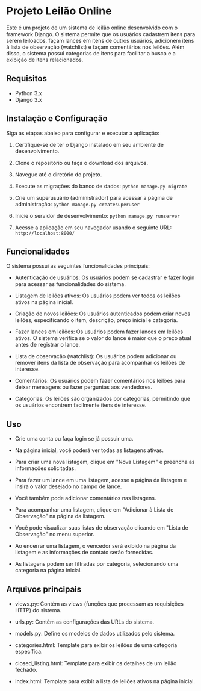 # Projeto Leilão Online

Este é um projeto de um sistema de leilão online desenvolvido com o framework Django. O sistema permite que os usuários cadastrem itens para serem leiloados, façam lances em itens de outros usuários, adicionem itens à lista de observação (watchlist) e façam comentários nos leilões. Além disso, o sistema possui categorias de itens para facilitar a busca e a exibição de itens relacionados.

## Requisitos

- Python 3.x
- Django 3.x

## Instalação e Configuração

Siga as etapas abaixo para configurar e executar a aplicação:

1. Certifique-se de ter o Django instalado em seu ambiente de desenvolvimento.

2. Clone o repositório ou faça o download dos arquivos.

3. Navegue até o diretório do projeto.

4. Execute as migrações do banco de dados:
    `python manage.py migrate`

5. Crie um superusuário (administrador) para acessar a página de administração:
    `python manage.py createsuperuser`

6. Inicie o servidor de desenvolvimento:
    `python manage.py runserver`

7. Acesse a aplicação em seu navegador usando o seguinte URL:
    `http://localhost:8000/`

## Funcionalidades

O sistema possui as seguintes funcionalidades principais:

- Autenticação de usuários: Os usuários podem se cadastrar e fazer login para acessar as funcionalidades do sistema.

- Listagem de leilões ativos: Os usuários podem ver todos os leilões ativos na página inicial.

- Criação de novos leilões: Os usuários autenticados podem criar novos leilões, especificando o item, descrição, preço inicial e categoria.

- Fazer lances em leilões: Os usuários podem fazer lances em leilões ativos. O sistema verifica se o valor do lance é maior que o preço atual antes de registrar o lance.

- Lista de observação (watchlist): Os usuários podem adicionar ou remover itens da lista de observação para acompanhar os leilões de interesse.

- Comentários: Os usuários podem fazer comentários nos leilões para deixar mensagens ou fazer perguntas aos vendedores.

- Categorias: Os leilões são organizados por categorias, permitindo que os usuários encontrem facilmente itens de interesse.

## Uso

- Crie uma conta ou faça login se já possuir uma.

- Na página inicial, você poderá ver todas as listagens ativas.

- Para criar uma nova listagem, clique em "Nova Listagem" e preencha as informações solicitadas.

- Para fazer um lance em uma listagem, acesse a página da listagem e insira o valor desejado no campo de lance.

- Você também pode adicionar comentários nas listagens.

- Para acompanhar uma listagem, clique em "Adicionar à Lista de Observação" na página da listagem.

- Você pode visualizar suas listas de observação clicando em "Lista de Observação" no menu superior.

- Ao encerrar uma listagem, o vencedor será exibido na página da listagem e as informações de contato serão fornecidas.

- As listagens podem ser filtradas por categoria, selecionando uma categoria na página inicial.

## Arquivos principais

- views.py: Contém as views (funções que processam as requisições HTTP) do sistema.

- urls.py: Contém as configurações das URLs do sistema.

- models.py: Define os modelos de dados utilizados pelo sistema.

- categories.html: Template para exibir os leilões de uma categoria específica.

- closed_listing.html: Template para exibir os detalhes de um leilão fechado.

- index.html: Template para exibir a lista de leilões ativos na página inicial.